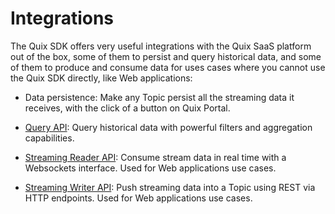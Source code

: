 # Integrations

The Quix SDK offers very useful integrations with the Quix SaaS platform out of the box, some of them to persist and query historical data, and some of them to produce and consume data for uses cases where you cannot use the Quix SDK directly, like Web applications:

  - Data persistence: Make any Topic persist all the streaming data it receives, with the click of a button on Quix Portal.

  - [Query API](/apis/data-catalogue-api/intro): Query historical data with powerful filters and aggregation capabilities.

  - [Streaming Reader API](/apis/streaming-reader-api/intro): Consume stream data in real time with a Websockets interface. Used for Web applications use cases.

  - [Streaming Writer API](/apis/streaming-writer-api/intro): Push streaming data into a Topic using REST via HTTP endpoints. Used for Web applications use cases.
